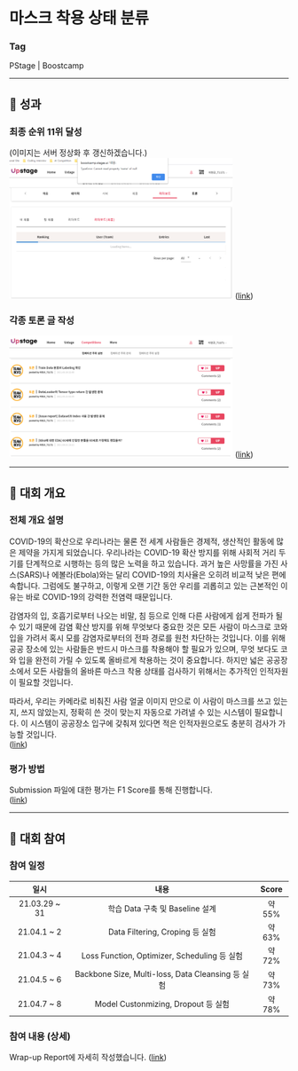 # 마스크 착용 상태 분류

### Tag
PStage | Boostcamp

___

## 🥇 성과

### 최종 순위 11위 달성  
(이미지는 서버 정상화 후 갱신하겠습니다.)  
<img alt="ranking" src="./img/IMG_Ranking.png"  width="80%" height="50%"> ([link](http://boostcamp.stages.ai/competitions/1/leaderboard))  

### 각종 토론 글 작성
<img alt="discussion" src="./img/IMG_Discussion.png"  width="80%" height="50%"> ([link](http://boostcamp.stages.ai/competitions/1/discussion?sort=4&page=1))  

___

## 🏁 대회 개요

### 전체 개요 설명
COVID-19의 확산으로 우리나라는 물론 전 세계 사람들은 경제적, 생산적인 활동에 많은 제약을 가지게 되었습니다. 우리나라는 COVID-19 확산 방지를 위해 사회적 거리 두기를 단계적으로 시행하는 등의 많은 노력을 하고 있습니다. 과거 높은 사망률을 가진 사스(SARS)나 에볼라(Ebola)와는 달리 COVID-19의 치사율은 오히려 비교적 낮은 편에 속합니다. 그럼에도 불구하고, 이렇게 오랜 기간 동안 우리를 괴롭히고 있는 근본적인 이유는 바로 COVID-19의 강력한 전염력 때문입니다.

감염자의 입, 호흡기로부터 나오는 비말, 침 등으로 인해 다른 사람에게 쉽게 전파가 될 수 있기 때문에 감염 확산 방지를 위해 무엇보다 중요한 것은 모든 사람이 마스크로 코와 입을 가려서 혹시 모를 감염자로부터의 전파 경로를 원천 차단하는 것입니다. 이를 위해 공공 장소에 있는 사람들은 반드시 마스크를 착용해야 할 필요가 있으며, 무엇 보다도 코와 입을 완전히 가릴 수 있도록 올바르게 착용하는 것이 중요합니다. 하지만 넓은 공공장소에서 모든 사람들의 올바른 마스크 착용 상태를 검사하기 위해서는 추가적인 인적자원이 필요할 것입니다.

따라서, 우리는 카메라로 비춰진 사람 얼굴 이미지 만으로 이 사람이 마스크를 쓰고 있는지, 쓰지 않았는지, 정확히 쓴 것이 맞는지 자동으로 가려낼 수 있는 시스템이 필요합니다. 이 시스템이 공공장소 입구에 갖춰져 있다면 적은 인적자원으로도 충분히 검사가 가능할 것입니다.  
([link](http://boostcamp.stages.ai/competitions/1/overview/description))  


### 평가 방법
Submission 파일에 대한 평가는 F1 Score를 통해 진행합니다.  
([link](http://boostcamp.stages.ai/competitions/1/overview/description))  

___

## 📆 대회 참여

### 참여 일정
| 일시 | 내용 | Score |  
|:--:|:--:|:--:|
|21.03.29 ~ 31| 학습 Data 구축 및 Baseline 설계 | 약 55% |
|21.04.1 ~ 2| Data Filtering, Croping 등 실험 | 약 63% |
|21.04.3 ~ 4| Loss Function, Optimizer, Scheduling 등 실험 | 약 72% |
|21.04.5 ~ 6| Backbone Size, Multi-loss, Data Cleansing 등 실험 | 약 73% |
|21.04.7 ~ 8| Model Custonmizing, Dropout 등 실험 | 약 78% |

### 참여 내용 (상세)
Wrap-up Report에 자세히 작성했습니다. 
([link](https://github.com/bcaitech1/p1-img-LeeHyeonKyu/blob/main/etc/wrap_up_report.pdf))  
